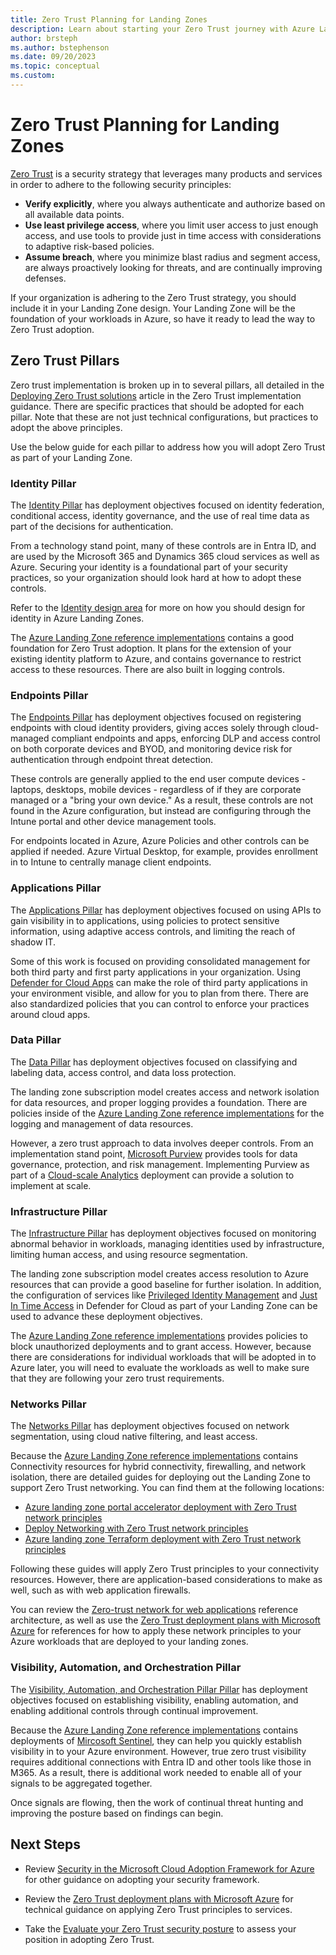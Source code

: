 ```yaml
---
title: Zero Trust Planning for Landing Zones
description: Learn about starting your Zero Trust journey with Azure Landing Zones
author: brsteph
ms.author: bstephenson
ms.date: 09/20/2023
ms.topic: conceptual
ms.custom: 
---
```


# Zero Trust Planning for Landing Zones

[Zero Trust](/security/zero-trust/zero-trust-overview) is a security strategy that leverages many products and services in order to adhere to the following security principles:

- **Verify explicitly**, where you always authenticate and authorize based on all available data points.
- **Use least privilege access**, where you limit user access to just enough access, and use tools to provide just in time access with considerations to adaptive risk-based policies.
- **Assume breach**, where you minimize blast radius and segment access, are always proactively looking for threats, and are continually improving defenses.

If your organization is adhering to the Zero Trust strategy, you should include it in your Landing Zone design.  Your Landing Zone will be the foundation of your workloads in Azure, so have it ready to lead the way to Zero Trust adoption.

## Zero Trust Pillars

Zero trust implementation is broken up in to several pillars, all detailed in the [Deploying Zero Trust solutions](/security/zero-trust/deploy/overview) article in the Zero Trust implementation guidance.  There are specific practices that should be adopted for each pillar.  Note that these are not just technical configurations, but practices to adopt the above principles.

Use the below guide for each pillar to address how you will adopt Zero Trust as part of your Landing Zone.

### Identity Pillar

The [Identity Pillar](/security/zero-trust/deploy/identity) has deployment objectives focused on identity federation, conditional access, identity governance, and the use of real time data as part of the decisions for authentication.

From a technology stand point, many of these controls are in Entra ID, and are used by the Microsoft 365 and Dynamics 365 cloud services as well as Azure.  Securing your identity is a foundational part of your security practices, so your organization should look hard at how to adopt these controls.

Refer to the [Identity design area](identity-access.md) for more on how you should design for identity in Azure Landing Zones.

The [Azure Landing Zone reference implementations](../../enterprise-scale/implementation.md#reference-implementation) contains a good foundation for Zero Trust adoption.  It plans for the extension of your existing identity platform to Azure, and contains governance to restrict access to these resources.  There are also built in logging controls.

### Endpoints Pillar

The [Endpoints Pillar](/security/zero-trust/deploy/endpoints) has deployment objectives focused on registering endpoints with cloud identity providers, giving acces solely through cloud-managed compliant endpoints and apps, enforcing DLP and access control on both corporate devices and BYOD, and monitoring device risk for authentication through endpoint threat detection.

These controls are generally applied to the end user compute devices - laptops, desktops, mobile devices - regardless of if they are corporate managed or a "bring your own device."  As a result, these controls are not found in the Azure configuration, but instead are configuring through the Intune portal and other device management tools.

For endpoints located in Azure, Azure Policies and other controls can be applied if needed.  Azure Virtual Desktop, for example, provides enrollment in to Intune to centrally manage client endpoints.

### Applications Pillar

The [Applications Pillar](/security/zero-trust/deploy/applications) has deployment objectives focused on using APIs to gain visibility in to applications, using policies to protect sensitive information, using adaptive access controls, and limiting the reach of shadow IT.

Some of this work is focused on providing consolidated management for both third party and first party applications in your organization.  Using [Defender for Cloud Apps](https://www.microsoft.com/security/business/siem-and-xdr/microsoft-defender-cloud-apps?rtc=1) can make the role of third party applications in your environment visible, and allow for you to plan from there.  There are also standardized policies that you can control to enforce your practices around cloud apps.

### Data Pillar

The [Data Pillar](/security/zero-trust/deploy/data) has deployment objectives focused on classifying and labeling data, access control, and data loss protection.

The landing zone subscription model creates access and network isolation for data resources, and proper logging provides a foundation.  There are policies inside of the [Azure Landing Zone reference implementations](../../enterprise-scale/implementation.md#reference-implementation) for the logging and management of data resources.

However, a zero trust approach to data involves deeper controls.  From an implementation stand point, [Microsoft Purview](/purview/purview) provides tools for data governance, protection, and risk management.  Implementing Purview as part of a [Cloud-scale Analytics](../../../scenarios/cloud-scale-analytics/index.md) deployment can provide a solution to implement at scale.

### Infrastructure Pillar

The [Infrastructure Pillar](/security/zero-trust/deploy/data) has deployment objectives focused on monitoring abnormal behavior in workloads, managing identities used by infrastructure, limiting human access, and using resource segmentation.

The landing zone subscription model creates access resolution to Azure resources that can provide a good baseline for further isolation.  In addition, the configuration of services like [Privileged Identity Management](/azure/active-directory/privileged-identity-management/pim-configure) and [Just In Time Access](/azure/defender-for-cloud/just-in-time-access-usage) in Defender for Cloud as part of your Landing Zone can be used to advance these deployment objectives.

The [Azure Landing Zone reference implementations](../../enterprise-scale/implementation.md#reference-implementation) provides policies to block unauthorized deployments and to grant access.  However, because there are considerations for individual workloads that will be adopted in to Azure later, you will need to evaluate the workloads as well to make sure that they are following your zero trust requirements.

### Networks Pillar

The [Networks Pillar](/security/zero-trust/deploy/networks) has deployment objectives focused on network segmentation, using cloud native filtering, and least access.

Because the [Azure Landing Zone reference implementations](../../enterprise-scale/implementation.md#reference-implementation) contains Connectivity resources for hybrid connectivity, firewalling, and network isolation, there are detailed guides for deploying out the Landing Zone to support Zero Trust networking.  You can find them at the following locations:

- [Azure landing zone portal accelerator deployment with Zero Trust network principles](https://github.com/Azure/Enterprise-Scale/blob/main/docs/wiki/Deploying-ALZ-ZTNetwork.md)
- [Deploy Networking with Zero Trust network principles](https://github.com/Azure/ALZ-Bicep/blob/main/docs/wiki/DeploymentGuideHSZT.md)
- [Azure landing zone Terraform deployment with Zero Trust network principles](https://github.com/Azure/terraform-azurerm-caf-enterprise-scale/blob/main/docs/wiki/%5BExamples%5D-Deploy-ZT-Network.md)

Following these guides will apply Zero Trust principles to your connectivity resources.  However, there are application-based considerations to make as well, such as with web application firewalls.

You can review the [Zero-trust network for web applications](/azure/architecture/example-scenario/gateway/application-gateway-before-azure-firewall) reference architecture, as well as use the [Zero Trust deployment plans with Microsoft Azure](/security/zero-trust/apply-zero-trust-azure-services-overview) for references for how to apply these network principles to your Azure workloads that are deployed to your landing zones.

### Visibility, Automation, and Orchestration Pillar

The [Visibility, Automation, and Orchestration Pillar Pillar](/security/zero-trust/deploy/visibility-automation-orchestration) has deployment objectives focused on establishing visibility, enabling automation, and enabling additional controls through continual improvement.

Because the [Azure Landing Zone reference implementations](../../enterprise-scale/implementation.md#reference-implementation) contains deployments of [Mircosoft Sentinel](/azure/sentinel/overview), they can help you quickly establish visibility in to your Azure environment.  However, true zero trust visibility requires additional connections with Entra ID and other tools like those in M365.  As a result, there is additional work needed to enable all of your signals to be aggregated together.

Once signals are flowing, then the work of continual threat hunting and improving the posture based on findings can begin.

## Next Steps

- Review [Security in the Microsoft Cloud Adoption Framework for Azure](/azure/cloud-adoption-framework/secure/) for other guidance on adopting your security framework.

- Review the [Zero Trust deployment plans with Microsoft Azure](/security/zero-trust/apply-zero-trust-azure-services-overview) for technical guidance on applying Zero Trust principles to services.

- Take the [Evaluate your Zero Trust security posture](https://www.microsoft.com/security/business/zero-trust/maturity-model-assessment-tool) to assess your position in adopting Zero Trust.
